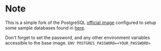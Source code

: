 # Note
This is a simple fork of the PostgreSQL [official image](https://hub.docker.com/_/postgres) configured to setup some sample databases found in [here](https://wiki.postgresql.org/wiki/Sample_Databases).

Don't forget to set the password, and any other environment variables accessible to the base image.
`ENV POSTGRES_PASSWORD=<YOUR_PASSWORD>`